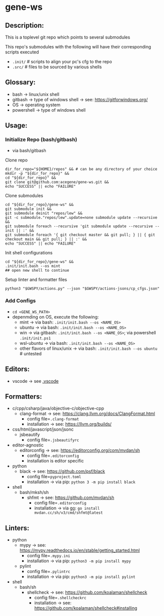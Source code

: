 # gene-ws
## Description:
This is a toplevel git repo which points to several submodules


This repo's submodules with the following will have their corresponding scripts executed
* `.init/` # scripts to align your pc's cfg to the repo
* `.src/` # files to be sourced by various shells
## Glossary:
* bash -> linux/unix shell
* gitbash -> type of windows shell -> see: https://gitforwindows.org/
* OS -> operating system
* powershell -> type of windows shell
## Usage:
### Initialize Repo (bash/gitbash)
* via bash/gitbash

Clone repo
```
dir_for_repo="${HOME}/repos" && # can be any directory of your choice
mkdir -p "${dir_for_repo}" &&
cd "${dir_for_repo}" &&
git clone git@github.com:acegene/gene-ws.git &&
echo "SUCCESS" || echo "FAILURE"
```

Clone submodules
```
cd "${dir_for_repo}/gene-ws" &&
git submodule init &&
git submodule deinit "repos/lew" &&
git -c submodule."repos/lew".update=none submodule update --recursive &&
git submodule foreach --recursive 'git submodule update --recursive --init || :' &&
git submodule foreach '{ git checkout master && git pull; } || { git checkout main && git pull; } || :' &&
echo "SUCCESS" || echo "FAILURE"
```

Init shell configurations
```
cd "${dir_for_repo}/gene-ws" &&
.init/init.bash --os mint
## open new shell to continue
```

Setup linter and formatter files
```
python3 "$GWSPY/actions.py" --json "$GWSPY/actions-jsons/cp_cfgs.json"
```
### Add Configs
* `cd <GENE_WS_PATH>`
* depenmding on OS, execute the following:
  * mint -> via bash: `.init/init.bash --os <NAME_OS>`
  * ubuntu -> via bash: `.init/init.bash --os <NAME_OS>`
  * win -> via gitbash: `.init/init.bash --os <NAME_OS>`; via powershell `.init/init.ps1`
  * wsl-ubuntu -> via bash: `.init/init.bash --os <NAME_OS>`
  * other flavors of linux/unix -> via bash: `.init/init.bash --os ubuntu` # untested
## Editors:
* vscode -> see [.vscode](.vscode)
## Formatters:
* c/cpp/csharp/java/objective-c/objective-cpp
  * clang-format -> see: https://clang.llvm.org/docs/ClangFormat.html
    * config file=`.clang-format`
    * installation -> see: https://llvm.org/builds/
* css/html/javascript/json/jsonc
  * jsbeautify
    * config file=`.jsbeautifyrc`
* editor-agnostic
  * editorconfig -> see: https://editorconfig.org/com/mvdan/sh
    * config file=`.editorconfig`
    * installation is editor specific
* python
  * black -> see: https://github.com/psf/black
    * config file=`pyproject.toml`
    * installation -> via pip: `python 3 -m pip install black`
* shell
  * bash/mksh/sh
    * shfmt -> see: https://github.com/mvdan/sh
      * config file=`.editorconfig`
      * installation -> via [go](https://go.dev/doc/install): `go install mvdan.cc/sh/v3/cmd/shfmt@latest`
## Linters:
* python
  * mypy -> see: https://mypy.readthedocs.io/en/stable/getting_started.html
    * config file=`.mypy.ini`
    * installation -> via pip: `python3 -m pip install mypy`
  * pylint
    * config file=`.pylintrc`
    * installation -> via pip: `python3 -m pip install pylint`
* shell
  * bash/sh
    * shellcheck -> see: https://github.com/koalaman/shellcheck
      * config file=`.shellcheckrc`
      * installation -> see: https://github.com/koalaman/shellcheck#installing
